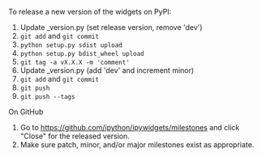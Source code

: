 To release a new version of the widgets on PyPI:

1. Update \_version.py (set release version, remove 'dev')
2. `git add` and `git commit`
3. `python setup.py sdist upload` 
4. `python setup.py bdist_wheel upload`
5. `git tag -a vX.X.X -m 'comment'`
6. Update \_version.py (add 'dev' and increment minor)
7. `git add` and `git commit`
8. `git push`
9. `git push --tags`

On GitHub
1. Go to https://github.com/ipython/ipywidgets/milestones and click "Close" for the released version.
2. Make sure patch, minor, and/or major milestones exist as appropriate.
